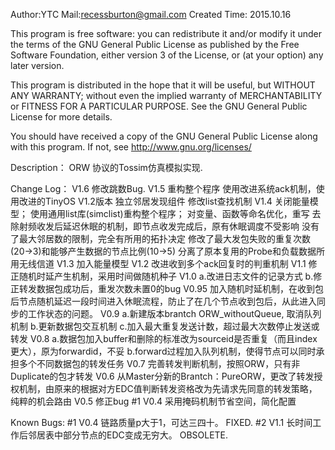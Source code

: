 Author:YTC
Mail:recessburton@gmail.com
Created Time: 2015.10.16

This program is free software: you can redistribute it and/or modify
it under the terms of the GNU General Public License as published by
the Free Software Foundation, either version 3 of the License, or
(at your option) any later version.

This program is distributed in the hope that it will be useful,
but WITHOUT ANY WARRANTY; without even the implied warranty of
MERCHANTABILITY or FITNESS FOR A PARTICULAR PURPOSE.  See the
GNU General Public License for more details.

You should have received a copy of the GNU General Public License
along with this program.  If not, see <http://www.gnu.org/licenses/>

Description：
	ORW 协议的Tossim仿真模拟实现.

Change Log：
	V1.6 修改跳数Bug.
	V1.5 重构整个程序
			使用改进系统ack机制，使用改进的TinyOS V1.2版本
			独立邻居发现组件
			修改list查找机制
	V1.4 关闭能量模型；
			使用通用list库(simclist)重构整个程序；
			对变量、函数等命名优化，重写
			去除射频收发后延迟休眠的机制，即节点收发完成后，原有休眠调度不受影响
			没有了最大邻居数的限制，完全有所用的拓扑决定
			修改了最大发包失败的重复次数(20->3)和能够产生数据的节点比例(10->5)
			分离了原本复用的Probe和负载数据所用无线信道
	V1.3 加入能量模型
	V1.2 改进收到多个ack回复时的判重机制
	V1.1 修正随机时延产生机制，采用时间做随机种子
	V1.0 a.改进日志文件的记录方式
		 b.修正转发数据包成功后，重发次数未置0的bug
	V0.95 加入随机时延机制，在收到包后节点随机延迟一段时间进入休眠流程，防止了在几个节点收到包后，从此进入同步的工作状态的问题。
	V0.9 a.新建版本brantch ORW_withoutQueue, 取消队列机制
	     b.更新数据包交互机制
	     c.加入最大重复发送计数，超过最大次数停止发送或转发
	V0.8 a.数据包加入buffer和删除的标准改为sourceid是否重复（而且index更大），原为forwardid，不妥
	     b.forward过程加入队列机制，使得节点可以同时承担多个不同数据包的转发任务
	V0.7 完善转发判断机制，按照ORW，只有非Duplicate的包才转发
	V0.6 从Master分新的Brantch：PureORW，更改了转发授权机制，由原来的根据对方EDC值判断转发资格改为先请求先同意的转发策略，纯粹的机会路由
	V0.5 修正bug #1
	V0.4 采用掩码机制节省空间，简化配置

Known Bugs:
	#1 V0.4 链路质量p大于1，可达三四十。 FIXED.
	#2 V1.1 长时间工作后邻居表中部分节点的EDC变成无穷大。 OBSOLETE.
